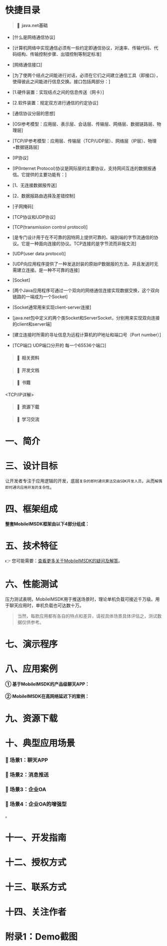 # 快捷目录

> #### ▌ java.net基础
* [什么是网络通信协议]
* [计算机网络中实现通信必须有一些约定即通信协议，对速率、传输代码、代码结构、传输控制步骤、出错控制等制定标准]
* [网络通信接口]
* [为了使两个结点之间能进行对话，必须在它们之间建立通信工具（即接口），使得彼此之间能进行信息交换。接口包括两部分：]
* [1.硬件装置：实现结点之间的信息传送（网卡）]
* [2.软件装置：规定双方进行通信的约定协议]
* [通信协议分层的思想]
* [OSI参考模型：应用层、表示层、会话层、传输层、网络层、数据链路层、物理层]
* [TCP/IP参考模型：应用层、传输层（TCP/UDP层）、网络层（IP层）、物理+数据链路层]

* [IP协议]
* [IP(Internet Protocol)协议是网际层的主要协议，支持网间互连的数据报通信。它提供的主要功能有：]
* [1、无连接数据报传送]
* [2、数据报路由选择及差错控制]
* [子网掩码]

* [TCP协议和UDP协议]
* [TCP(transmission control protocol)]
* [是专门设计用于在不可靠的因特网上提供可靠的、端到端的字节流通信的协议。它是一种面向连接的协议。TCP连接的是字节流而非报文流]

* [UDP(user data protocol)]
* [UDP向应用程序提供了一种发送封装的原始IP数据报的方法、并且发送时无需建立连接。是一种不可靠的连接]

* [Socket]
* [两个Java应用程序可通过一个双向的网络通信连接实现数据交换，这个双向链路的一端成为一个Socket]
* [Socket通常用来实现client-server连接]
* [java.net包中定义的两个类Socket和ServerSocket，分别用来实现双向连接的client和server端]
* [建立连接时所需的寻址信息为远程计算机的IP地址和端口号（Port number）]
* [TCP端口 UDP端口分开的 每一个65536个端口]
> #### ▌ 相关资料


> #### ▌ 开发文档

> #### ▌ 书籍
<TCP/IP详解>

> #### ▌ 资源下载

> #### ▌ 学习交流


# 一、简介









# 三、设计目标
让开发者专注于应用逻辑的开发，底层<code>复杂的即时通讯算法交由SDK开发人员</code>，从而<code>解偶即时通讯应用开发的复杂性</code>。

# 四、框架组成
<b>整套MobileIMSDK框架由以下4部分组成：</b>



# 五、技术特征



  
:point_right: 您可能需要：[查看更多关于MobileIMSDK的疑问及解答](http://www.52im.net/thread-60-1-1.html)。

# 六、性能测试
压力测试表明，MobileIMSDK用于推送场景时，理论单机负载可接近千万级。用于聊天应用时，单机负载也可达数十万。

> 当然，每款应用都有各自的特点和差异，请视具体场景具体评估之，测试数据仅供参考。


# 七、演示程序


# 八、应用案例
#### ① 基于MobileIMSDK的产品级聊天APP：

#### ② MobileIMSDK在高网络延迟下的案例：


# 九、资源下载


# 十、典型应用场景
### :triangular_flag_on_post: 场景1：聊天APP

### :triangular_flag_on_post: 场景2：消息推送


### :triangular_flag_on_post: 场景3：企业OA


### :triangular_flag_on_post: 场景4：企业OA的增强型
。

# 十一、开发指南


# 十二、授权方式


# 十三、联系方式

# 十四、关注作者


# 附录1：Demo截图

